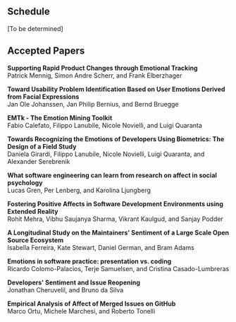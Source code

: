 ## Schedule

[To be determined]

<!-- ---------------------------------------------------------------------- -->
<!-- Time        Event -->
<!-- ----------- ---------------------------------------------------------- -->
<!-- 9:00–9:15   Wecome and Introductions -->

<!-- 9:15–10:30  **Session I** – Chair: Person -->
            
<!--             **Title**<br> -->
<!--             Author, Author, Author -->
            
<!--             **Title**<br> -->
<!--             Author, Author, Author -->
            
<!--             **Title**<br> -->
<!--             Author, Author, Author -->
            
<!-- 10:30–11:00 Coffee Break -->

<!-- etc.        etc. -->

<!-- ---------------------------------------------------------------------- -->

## Accepted Papers

**Supporting Rapid Product Changes through Emotional Tracking**  
Patrick Mennig, Simon Andre Scherr, and Frank Elberzhager

**Toward Usability Problem Identification Based on User Emotions Derived from Facial Expressions**  
Jan Ole Johanssen, Jan Philip Bernius, and Bernd Bruegge

**EMTk - The Emotion Mining Toolkit**  
Fabio Calefato, Filippo Lanubile, Nicole Novielli, and Luigi Quaranta

**Towards Recognizing the Emotions of Developers Using Biometrics: The Design of a Field Study**  
Daniela Girardi, Filippo Lanubile, Nicole Novielli, Luigi Quaranta, and Alexander Serebrenik

**What software engineering can learn from research on affect in social psychology**  
Lucas Gren, Per Lenberg, and Karolina Ljungberg

**Fostering Positive Affects in Software Development Environments using Extended Reality**  
Rohit Mehra, Vibhu Saujanya Sharma, Vikrant Kaulgud, and Sanjay Podder

**A Longitudinal Study on the Maintainers' Sentiment of a Large Scale Open Source Ecosystem**  
Isabella Ferreira, Kate Stewart, Daniel German, and Bram Adams

**Emotions in software practice: presentation vs. coding**  
Ricardo Colomo-Palacios, Terje Samuelsen, and Cristina Casado-Lumbreras

**Developers' Sentiment and Issue Reopening**  
Jonathan Cheruvelil, and Bruno da Silva

**Empirical Analysis of Affect of Merged Issues on GitHub**  
Marco Ortu, Michele Marchesi, and Roberto Tonelli
